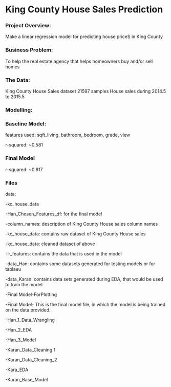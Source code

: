 # King County House Sales Prediction

### Project Overview:

Make a linear regression model for predicting house priceS in King County

### Business Problem:
To help the real estate agency that helps homeowners buy and/or sell homes

### The Data:

King County House Sales dataset
21597 samples
House sales during 2014.5 to 2015.5

### Modelling:

### Baseline Model:
  features used: sqft_living, bathroom, bedroom, grade, view
  
  r-squared: ~0.581

### Final Model
  r-squared: ~0.817

### Files

data:

-kc_house_data

-Han_Chosen_Features_df: for the final model

-column_names: description of King County House sales column names

-kc_house_data: contains raw dataset of King County House sales

-kc_house_data: cleaned dataset of above

-lr_features: contains the data that is used in the model


-data_Han: contains some datasets generated for testing models or for tablaeu

-data_Karan: contains data sets generated during EDA, that would be used to     train the model


-Final Model-ForPlotting

-Final Model- This is the final model file, in which the model is being trained on the data provided.


-Han_1_Data_Wrangling

-Han_2_EDA

-Han_3_Model

-Karan_Data_Cleaning 1

-Karan_Data_Cleaning_2

-Kara_EDA

-Karan_Base_Model

